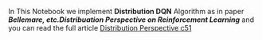In This Notebook we implement **Distribution DQN** Algorithm as in paper ***Bellemare, etc.Distribuation Perspective on Reinforcement Learning*** and you can read the full article [Distribution Perspective c51](https://medium.com/@khalil.hennara.247/distributional-perspective-on-reinforcement-learning-c51-222c92dc5bca)

